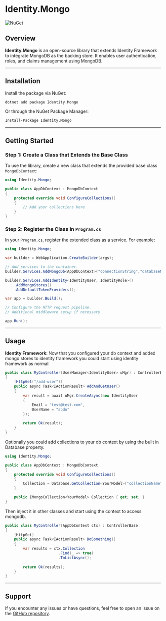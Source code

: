 # Identity.Mongo

[![NuGet](https://img.shields.io/nuget/v/Identity.Mongo.svg)](https://www.nuget.org/packages/Identity.Mongo/)

## Overview

**Identity.Mongo** is an open-source library that extends Identity Framework to integrate MongoDB as the backing store.
It enables user authentication, roles, and claims management using MongoDB.

---

## Installation

Install the package via NuGet:

```bash
dotnet add package Identity.Mongo
```

Or through the NuGet Package Manager:

```bash
Install-Package Identity.Mongo
```

---

## Getting Started

### Step 1: Create a Class that Extends the Base Class

To use the library, create a new class that extends the provided base class `MongoDbContext`:

```csharp
using Identity.Mongo;

public class AppDbContext : MongoDbContext
{
    protected override void ConfigureCollections()
    {
        // Add your collections here
    }
}
```

### Step 2: Register the Class in `Program.cs`

In your `Program.cs`, register the extended class as a service. For example:

```csharp
using Identity.Mongo;

var builder = WebApplication.CreateBuilder(args);

// Add services to the container.
builder.Services.AddMongoDb<AppDbContext>("connectionString","databaseName");

builder.Services.AddIdentity<IdentityUser, IdentityRole>()
    .AddMongoStores()
    .AddDefaultTokenProviders();

var app = builder.Build();

// Configure the HTTP request pipeline.
// Additional middleware setup if necessary

app.Run();
```

---

## Usage

**Identity Framework**:
Now that you configured your db context and added mongo stores to identity framework you could start using identity framework as normal

```csharp
public class MyController(UserManager<IdentityUser> uMgr) : ControllerBase
{
    [HttpGet("/add-user")]
    public async Task<IActionResult> AddAndGetUser()
    {
        var result = await uMgr.CreateAsync(new IdentityUser
        {
            Email = "test@test.com",
            UserName = "abdo"
        });
        
        return Ok(result);
    }
}
```
Optionally you could add collections to your db context by using the built in Database property.

```csharp
using Identity.Mongo;

public class AppDbContext : MongoDbContext
{
    protected override void ConfigureCollections()
    {
        Collection = Database.GetCollection<YourModel>("collectionName");
    }

    public IMongoCollection<YourModel> Collection { get; set; }
}
```
Then inject it in other classes and start using the context to access mongodb.

```csharp
public class MyController(AppDbContext ctx) : ControllerBase
{
    [HttpGet]
    public async Task<IActionResult> DoSomething()
    {
        var results = ctx.Collection
                        .Find(_ => true)
                        .ToListAsync();
        
        return Ok(results);
    }
}
```

---

## Support

If you encounter any issues or have questions, feel free to open an issue on the [GitHub repository](https://github.com/ABTO69/Identity.Mongo).

